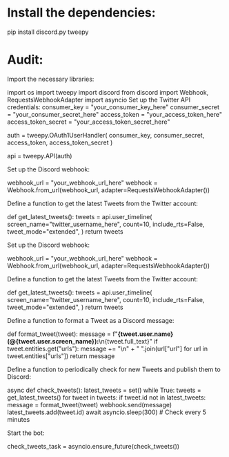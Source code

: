 # Install the dependencies:

pip install discord.py tweepy

# Audit:

Import the necessary libraries:

import os
import tweepy
import discord
from discord import Webhook, RequestsWebhookAdapter
import asyncio
Set up the Twitter API credentials:
consumer_key = "your_consumer_key_here"
consumer_secret = "your_consumer_secret_here"
access_token = "your_access_token_here"
access_token_secret = "your_access_token_secret_here"

auth = tweepy.OAuth1UserHandler(
    consumer_key, consumer_secret, access_token, access_token_secret
)

api = tweepy.API(auth)

Set up the Discord webhook:

webhook_url = "your_webhook_url_here"
webhook = Webhook.from_url(webhook_url, adapter=RequestsWebhookAdapter())

Define a function to get the latest Tweets from the Twitter account:

def get_latest_tweets():
    tweets = api.user_timeline(
        screen_name="twitter_username_here",
        count=10,
        include_rts=False,
        tweet_mode="extended",
    )
    return tweets

Set up the Discord webhook:

webhook_url = "your_webhook_url_here"
webhook = Webhook.from_url(webhook_url, adapter=RequestsWebhookAdapter())

Define a function to get the latest Tweets from the Twitter account:

def get_latest_tweets():
    tweets = api.user_timeline(
        screen_name="twitter_username_here",
        count=10,
        include_rts=False,
        tweet_mode="extended",
    )
    return tweets

Define a function to format a Tweet as a Discord message:

def format_tweet(tweet):
    message = f"**{tweet.user.name} (@{tweet.user.screen_name}):**\n{tweet.full_text}"
    if tweet.entities.get("urls"):
        message += "\n" + " ".join(url["url"] for url in tweet.entities["urls"])
    return message 

Define a function to periodically check for new Tweets and publish them to Discord:

async def check_tweets():
    latest_tweets = set()
    while True:
        tweets = get_latest_tweets()
        for tweet in tweets:
            if tweet.id not in latest_tweets:
                message = format_tweet(tweet)
                webhook.send(message)
                latest_tweets.add(tweet.id)
        await asyncio.sleep(300) # Check every 5 minutes

Start the bot:

check_tweets_task = asyncio.ensure_future(check_tweets())
